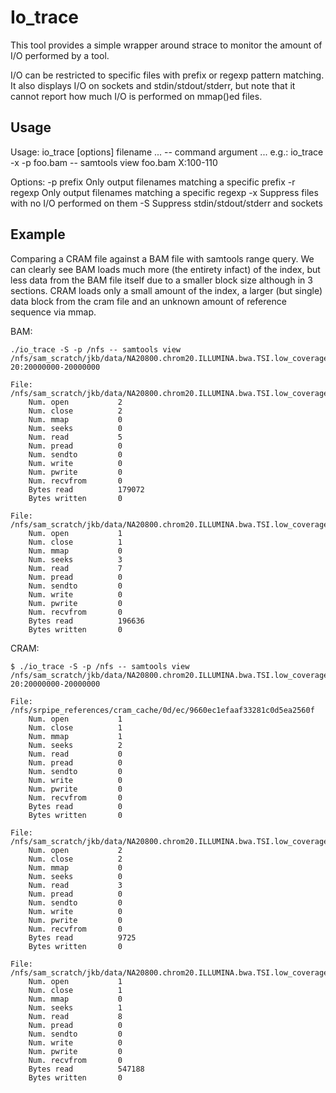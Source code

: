 Io_trace
========

This tool provides a simple wrapper around strace to monitor the
amount of I/O performed by a tool.

I/O can be restricted to specific files with prefix or regexp pattern
matching.  It also displays I/O on sockets and stdin/stdout/stderr,
but note that it cannot report how much I/O is performed on mmap()ed
files.



Usage
-----

Usage: io_trace [options] filename ... -- command argument ...
e.g.:  io_trace -x -p foo.bam -- samtools view foo.bam X:100-110

Options:
    -p prefix    Only output filenames matching a specific prefix
    -r regexp    Only output filenames matching a specific regexp
    -x           Suppress files with no I/O performed on them
    -S           Suppress stdin/stdout/stderr and sockets


Example
-------

Comparing a CRAM file against a BAM file with samtools range query.
We can clearly see BAM loads much more (the entirety infact) of the
index, but less data from the BAM file itself due to a smaller block
size although in 3 sections.  CRAM loads only a small amount of the
index, a larger (but single) data block from the cram file and an
unknown amount of reference sequence via mmap.

BAM:

    ./io_trace -S -p /nfs -- samtools view /nfs/sam_scratch/jkb/data/NA20800.chrom20.ILLUMINA.bwa.TSI.low_coverage.20101123.bam 20:20000000-20000000
    
    File: /nfs/sam_scratch/jkb/data/NA20800.chrom20.ILLUMINA.bwa.TSI.low_coverage.20101123.bam.bai
        Num. open           2
        Num. close          2
        Num. mmap           0
        Num. seeks          0
        Num. read           5
        Num. pread          0
        Num. sendto         0
        Num. write          0
        Num. pwrite         0
        Num. recvfrom       0
        Bytes read          179072
        Bytes written       0
    
    File: /nfs/sam_scratch/jkb/data/NA20800.chrom20.ILLUMINA.bwa.TSI.low_coverage.20101123.bam
        Num. open           1
        Num. close          1
        Num. mmap           0
        Num. seeks          3
        Num. read           7
        Num. pread          0
        Num. sendto         0
        Num. write          0
        Num. pwrite         0
        Num. recvfrom       0
        Bytes read          196636
        Bytes written       0


CRAM:

    $ ./io_trace -S -p /nfs -- samtools view /nfs/sam_scratch/jkb/data/NA20800.chrom20.ILLUMINA.bwa.TSI.low_coverage.20101123.cram 20:20000000-20000000
    
    File: /nfs/srpipe_references/cram_cache/0d/ec/9660ec1efaaf33281c0d5ea2560f
        Num. open           1
        Num. close          1
        Num. mmap           1
        Num. seeks          2
        Num. read           0
        Num. pread          0
        Num. sendto         0
        Num. write          0
        Num. pwrite         0
        Num. recvfrom       0
        Bytes read          0
        Bytes written       0
    
    File: /nfs/sam_scratch/jkb/data/NA20800.chrom20.ILLUMINA.bwa.TSI.low_coverage.20101123.cram.crai
        Num. open           2
        Num. close          2
        Num. mmap           0
        Num. seeks          0
        Num. read           3
        Num. pread          0
        Num. sendto         0
        Num. write          0
        Num. pwrite         0
        Num. recvfrom       0
        Bytes read          9725
        Bytes written       0
    
    File: /nfs/sam_scratch/jkb/data/NA20800.chrom20.ILLUMINA.bwa.TSI.low_coverage.20101123.cram
        Num. open           1
        Num. close          1
        Num. mmap           0
        Num. seeks          1
        Num. read           8
        Num. pread          0
        Num. sendto         0
        Num. write          0
        Num. pwrite         0
        Num. recvfrom       0
        Bytes read          547188
        Bytes written       0
